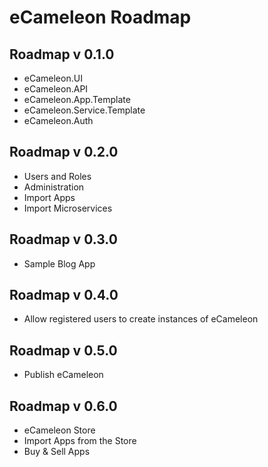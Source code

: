 # eCameleon Roadmap

## Roadmap v 0.1.0

- eCameleon.UI
- eCameleon.API
- eCameleon.App.Template
- eCameleon.Service.Template
- eCameleon.Auth

## Roadmap v 0.2.0

- Users and Roles
- Administration
- Import Apps
- Import Microservices

## Roadmap v 0.3.0

- Sample Blog App

## Roadmap v 0.4.0

- Allow registered users to create instances of eCameleon

## Roadmap v 0.5.0

- Publish eCameleon

## Roadmap v 0.6.0

- eCameleon Store
- Import Apps from the Store
- Buy & Sell Apps



